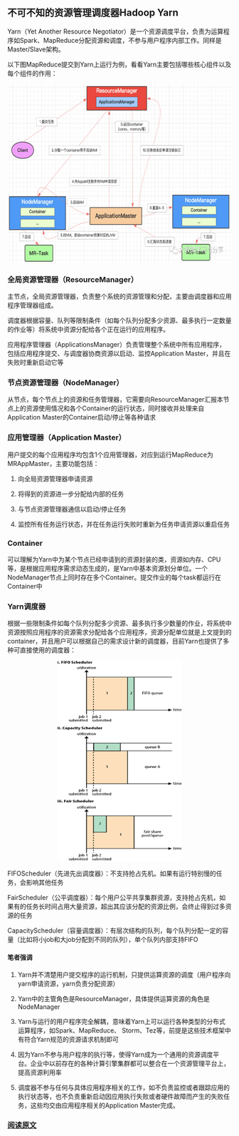 ## 不可不知的资源管理调度器Hadoop Yarn
	
Yarn（Yet Another Resource Negotiator）是一个资源调度平台，负责为运算程序如Spark、MapReduce分配资源和调度，不参与用户程序内部工作。同样是Master/Slave架构。

以下图MapReduce提交到Yarn上运行为例，看看Yarn主要包括哪些核心组件以及每个组件的作用：

<p align="center">
<img src="../../image/hadoop/yarn_mr.jpg" width="500" height="400"/>
</p>


### 全局资源管理器（ResourceManager）

主节点，全局资源管理器，负责整个系统的资源管理和分配，主要由调度器和应用程序管理器组成。

调度器根据容量、队列等限制条件（如每个队列分配多少资源、最多执行一定数量的作业等）将系统中资源分配给各个正在运行的应用程序。

应用程序管理器（ApplicationsManager）负责管理整个系统中所有应用程序，包括应用程序提交、与调度器协商资源以启动、监控Application Master，并且在失败时重新启动它等

### 节点资源管理器（NodeManager） 

从节点，每个节点上的资源和任务管理器，它需要向ResourceManager汇报本节点上的资源使用情况和各个Container的运行状态，同时接收并处理来自Application Master的Container启动/停止等各种请求

### 应用管理器（Application Master）

用户提交的每个应用程序均包含1个应用管理器，对应到运行MapReduce为MRAppMaster，主要功能包括：

1. 向全局资源管理器申请资源

2. 将得到的资源进一步分配给内部的任务

3. 与节点资源管理器通信以启动/停止任务

4. 监控所有任务运行状态，并在任务运行失败时重新为任务申请资源以重启任务

### Container

可以理解为Yarn中为某个节点已经申请到的资源封装的类，资源如内存、CPU等，是根据应用程序需求动态生成的，是Yarn中基本资源划分单位。一个NodeManager节点上同时存在多个Container。提交作业的每个task都运行在Container中

### Yarn调度器

根据一些限制条件如每个队列分配多少资源、最多执行多少数量的作业，将系统中资源按照应用程序的资源需求分配给各个应用程序，资源分配单位就是上文提到的container，并且用户可以根据自己的需求设计新的调度器，目前Yarn也提供了多种可直接使用的调度器：

<p align="center">
<img src="../../image/hadoop/yarn_scheduler.jpg" width="280" height="450"/>
</p>

FIFOScheduler（先进先出调度器）：不支持抢占先机。如果有运行特别慢的任务，会影响其他任务

FairScheduler（公平调度器）：每个用户公平共享集群资源，支持抢占先机，如果有的任务长时间占用大量资源，超出其应该分配的资源比例，会终止得到过多资源的任务

CapacityScheduler（容量调度器）：有层次结构的队列，每个队列分配一定的容量（比如将小job和大job分配到不同的队列），单个队列内部支持FIFO

#### 笔者强调

1. Yarn并不清楚用户提交程序的运行机制，只提供运算资源的调度（用户程序向yarn申请资源，yarn负责分配资源）

2. Yarn中的主管角色是ResourceManager，具体提供运算资源的角色是NodeManager

3. Yarn与运行的用户程序完全解耦，意味着Yarn上可以运行各种类型的分布式运算程序，如Spark、MapReduce、
Storm、Tez等，前提是这些技术框架中有符合Yarn规范的资源请求机制即可

4. 因为Yarn不参与用户程序的执行等，使得Yarn成为一个通用的资源调度平台。企业中以前存在的各种计算引擎集群都可以整合在一个资源管理平台上，提高资源利用率

5. 调度器不参与任何与具体应用程序相关的工作，如不负责监控或者跟踪应用的执行状态等，也不负责重新启动因应用执行失败或者硬件故障而产生的失败任务，这些均交由应用程序相关的Application Master完成。

### [阅读原文](https://mp.weixin.qq.com/s/ebssHErHzfbcb7zKTxykvQ)